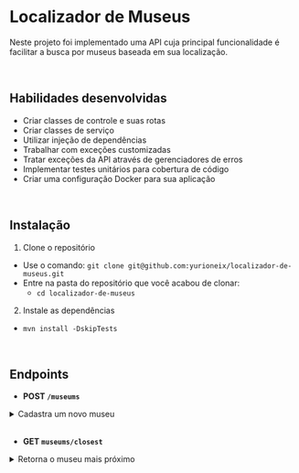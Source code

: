 # Localizador de Museus

Neste projeto foi implementado uma API cuja principal funcionalidade é facilitar a busca por museus baseada em sua localização.

<br> 

## Habilidades desenvolvidas

- Criar classes de controle e suas rotas
- Criar classes de serviço
- Utilizar injeção de dependências
- Trabalhar com exceções customizadas
- Tratar exceções da API através de gerenciadores de erros
- Implementar testes unitários para cobertura de código
- Criar uma configuração Docker para sua aplicação

<br>

## Instalação

1. Clone o repositório
  - Use o comando: `git clone git@github.com:yurioneix/localizador-de-museus.git`
  - Entre na pasta do repositório que você acabou de clonar:
    - `cd localizador-de-museus`

2. Instale as dependências
  - `mvn install -DskipTests`

<br>

## Endpoints

- <strong> POST `/museums` </strong>

<details>
  <summary>Cadastra um novo museu</summary>

  - Retorna como resposta o status 201 (CREATED) com o objeto criado no corpo da resposta. Exemplo:
    ```json
      {
        "name": "Museu Casa Memória dos Ex-Combatentes da Segunda Guerra Mundial",
        "description": "Preservação da memória dos ex-combatentes da Segunda Guerra.",
        "address": "SGAN 913, s/n, conjunto F , Asa Norte, 70790-130, Brasília, DF",
        "collectionType": "História",
        "subject": "História",
        "url": "",
        "coordinate": {
          "latitude": -15.75063,
          "longitude": -47.9001824
      }
    ```
</details>

<br>

- <strong> GET `museums/closest` </strong>

<details>
  <summary>Retorna o museu mais próximo</summary>

  - Recebe na rota os seguintes valores por _query string_:
    - `lat`: a latitude
    - `lng`: a longitude
    - `max_dist_km`: a distância máxima em quilômetros
   
  - Um exemplo de chamada:
    - URL: `http://localhost:8080/museums/closest?lat=-20.4435&lng=-54.6478&max_dist_km=10`
    - Retorno da requisição com status 200:
      ```json
          {
            "name": "Parque Estadual das Várzeas do Rio Ivinhema",
            "description": "Parque Estadual.",
            "address": "Rua Desembargador Leão Neto, s/n, Setor 3, Quadra 3, Parque dos Poderes, 79031-902, Campo Grande, MS",
            "collectionType": "Não informada",
            "subject": "Não informada",
            "url": "",
            "coordinate": {
                "latitude": -20.4439029100578,
                "longitude": -54.5663452148438
            }
          }
      ```
</details>
